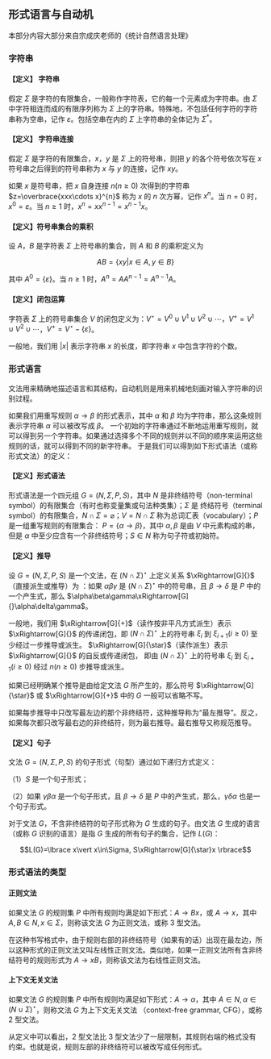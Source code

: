 ## 形式语言与自动机

本部分内容大部分来自宗成庆老师的《统计自然语言处理》

### 字符串

#### 【定义】 字符串

假定 $\Sigma$ 是字符的有限集合，一般称作字符表，它的每一个元素成为字符串。由 $\Sigma$ 中字符相连而成的有限序列称为 $\Sigma$ 上的字符串。特殊地，不包括任何字符的字符串称为空串，记作 $\varepsilon$。包括空串在内的 $\Sigma$ 上字符串的全体记为 $\Sigma^*$。

#### 【定义】 字符串连接

假定 $\Sigma$ 是字符的有限集合，$x$，$y$ 是 $\Sigma$ 上的符号串，则把 $y$ 的各个符号依次写在 $x$ 符号串之后得到的符号串称为 $x$ 与 $y$ 的连接，记作 $xy$。

如果 $x$ 是符号串，把 $x$ 自身连接 $n(n\geq 0)$ 次得到的字符串 $z=\overbrace{xxx\cdots x}^{n}$ 称为 $x$ 的 $n$ 次方幂，记作 $x^n$。当 $n=0$ 时，$x^0=\varepsilon$。当 $n\geq 1$ 时，$x^n=xx^{n-1}=x^{n-1}x$。

#### 【定义】符号串集合的乘积

设 $A$，$B$ 是字符表 $\Sigma$ 上符号串的集合，则 $A$ 和 $B$ 的乘积定义为

$$AB=\lbrace xy \vert x\in A, y\in B \rbrace$$

其中 $A^0=\lbrace \varepsilon \rbrace$。当 $n\geq 1$ 时，$A^n=AA^{n-1}=A^{n-1}A$。

#### 【定义】闭包运算

字符表 $\Sigma$ 上的符号串集合 $V$ 的闭包定义为：$V^\star=V^0\cup V^1\cup V^2\cup\cdots$，$V^+=V^1\cup V^2\cup\cdots$，$V^+=V^\star-\lbrace\varepsilon \rbrace$。

一般地，我们用 $\vert x\vert$ 表示字符串 $x$ 的长度，即字符串 $x$ 中包含字符的个数。

### 形式语言

文法用来精确地描述语言和其结构，自动机则是用来机械地刻画对输入字符串的识别过程。

如果我们用重写规则 $\alpha\to\beta$ 的形式表示，其中 $\alpha$ 和 $\beta$ 均为字符串，那么这条规则表示字符串 $\alpha$ 可以被改写成 $\beta$。
一个初始的字符串通过不断地运用重写规则，就可以得到另一个字符串。如果通过选择多个不同的规则并以不同的顺序来运用这些规则的话，就可以得到不同的新字符串。
于是我们可以得到如下形式语法（或称形式文法）的定义：

#### 【定义】形式语法

形式语法是一个四元组 $G=(N,\Sigma,P,S)$，其中 $N$ 是非终结符号（non-terminal symbol）的有限集合（有时也称变量集或句法种类集）；$\Sigma$ 是
终结符号（terminal symbol）的有限集合，$N\cap\Sigma=\varnothing$；$V=N\cap\Sigma$ 称为总词汇表（vocabulary）；$P$ 是一组重写规则的有限集合：
$P=\lbrace\alpha\to\beta\rbrace$，其中 $\alpha,\beta$ 是由 $V$ 中元素构成的串，但是 $\alpha$ 中至少应含有一个非终结符号；$S\in N$ 称为句子符或初始符。

#### 【定义】推导

设 $G=(N,\Sigma,P,S)$ 是一个文法，在 $(N\cap\Sigma)^\star$ 上定义关系 $\xRightarrow[G]{}$（直接派生或推导）为
：如果 $\alpha\beta\gamma$ 是 $(N\cap\Sigma)^\star$ 中的符号串，且 $\beta\to\delta$ 是 $P$ 中的一个产生式，那么 $\alpha\beta\gamma\xRightarrow[G]{}\alpha\delta\gamma$。

一般地，我们用 $\xRightarrow[G]{+}$（读作按非平凡方式派生）表示 $\xRightarrow[G]{}$ 的传递闭包，即 $(N\cap\Sigma)^\star$ 上的符号串
$\xi_i$ 到 $\xi_{i+1}(i\geq 0)$ 至少经过一步推导或派生。 $\xRightarrow[G]{\star}$（读作派生）表示 $\xRightarrow[G]{}$ 的自反或传递闭包，
即由 $(N\cap\Sigma)^\star$ 上的符号串 $\xi_i$ 到 $\xi_{i+1}(i\geq 0)$ 经过 $n(n\geq 0)$ 步推导或派生。

如果已经明确某个推导是由给定文法 $G$ 所产生的，那么符号 $\xRightarrow[G]{\star}$ 或 $\xRightarrow[G]{+}$ 中的 $G$ 一般可以省略不写。

如果每步推导中只改写最左边的那个非终结符，这种推导称为“最左推导”。反之，如果每次都只改写最右边的非终结符，则为最右推导。最右推导又称规范推导。

#### 【定义】句子

文法 $G=(N,\Sigma,P,S)$ 的句子形式（句型）通过如下递归方式定义：

（1）$S$ 是一个句子形式；

（2）如果 $\gamma\beta\alpha$ 是一个句子形式，且 $\beta\to\delta$ 是 $P$ 中的产生式，那么，$\gamma\delta\alpha$ 也是一个句子形式。

对于文法 $G$，不含非终结符的句子形式称为 $G$ 生成的句子。由文法 $G$ 生成的语言（或称 $G$ 识别的语言）是指 $G$ 生成的所有句子的集合，记作 $L(G)$：

$$L(G)=\lbrace x\vert x\in\Sigma, S\xRightarrow[G]{\star}x \rbrace$$

### 形式语法的类型

#### 正则文法

如果文法 $G$ 的规则集 $P$ 中所有规则均满足如下形式：$A\to Bx$，或 $A\to x$，其中 $A,B\in N, x\in\Sigma$，则称该文法 $G$ 为正则文法，或称 3 型文法。

在这种书写格式中，由于规则右部的非终结符号（如果有的话）出现在最左边，所以这种形式的正则文法又叫左线性正则文法。类似地，如果一正则文法所有含非终结符号的规则形式为 $A\to xB$，则称该文法为右线性正则文法。

#### 上下文无关文法

如果文法 $G$ 的规则集 $P$ 中所有规则均满足如下形式：$A\to\alpha$，其中 $A\in N, \alpha\in(N\cup\Sigma)^\star$，则称文法 $G$ 为上下文无关文法
（context-free grammar, CFG），或称 2 型文法。

从定义中可以看出，2 型文法比 3 型文法少了一层限制，其规则右端的格式没有约束。也就是说，规则左部的非终结符可以被改写成任何形式。
